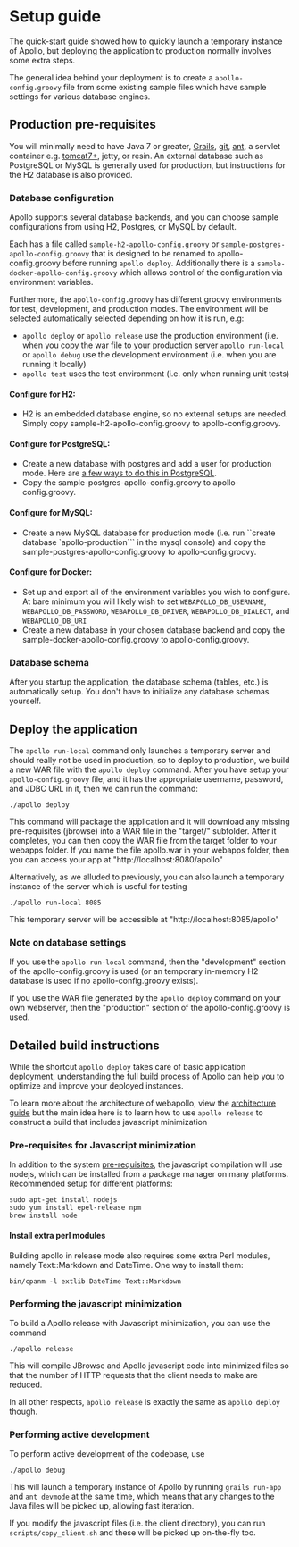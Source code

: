 # Setup guide



The quick-start guide showed how to quickly launch a temporary instance of Apollo, but deploying the application to
production normally involves some extra steps.


The general idea behind your deployment is to create a `apollo-config.groovy` file from some existing sample files which
have sample settings for various database engines.


## Production pre-requisites

You will minimally need to have Java 7 or greater, [Grails](https://grails.org/), [git](https://git-scm.com/),
[ant](http://ant.apache.org/), a servlet container e.g. [tomcat7+](http://tomcat.apache.org/), jetty, or resin. An
external database such as PostgreSQL or MySQL is generally used for production, but instructions for the H2 database is
also provided.

### Database configuration

Apollo supports several database backends, and you can choose sample configurations from using H2, Postgres, or
MySQL by default.

Each has a file called `sample-h2-apollo-config.groovy` or `sample-postgres-apollo-config.groovy` that is designed to be
renamed to apollo-config.groovy before running `apollo deploy`. Additionally there is a
`sample-docker-apollo-config.groovy` which allows control of the configuration via environment variables.

Furthermore, the `apollo-config.groovy` has different groovy environments for test, development, and production modes.
The environment will be selected automatically selected depending on how it is run, e.g:

* `apollo deploy` or `apollo release` use the production environment (i.e. when you copy the war file to your production
server `apollo run-local` or `apollo debug` use the development environment (i.e. when you are running it locally)
* `apollo test` uses the test environment (i.e. only when running unit tests)



#### Configure for H2:
- H2 is an embedded database engine, so no external setups are needed. Simply copy sample-h2-apollo-config.groovy to
  apollo-config.groovy.

#### Configure for PostgreSQL:
- Create a new database with postgres and add a user for production mode.  Here are [a few ways to do this in PostgreSQL](PostgreSQLSetup.md).
- Copy the sample-postgres-apollo-config.groovy to apollo-config.groovy. 



#### Configure for MySQL:
- Create a new MySQL database for production mode (i.e. run ``create database `apollo-production``` in the mysql
  console) and copy the sample-postgres-apollo-config.groovy to apollo-config.groovy.


#### Configure for Docker:
- Set up and export all of the environment variables you wish to configure. At bare minimum you will likely wish to set
  `WEBAPOLLO_DB_USERNAME`, `WEBAPOLLO_DB_PASSWORD`, `WEBAPOLLO_DB_DRIVER`, `WEBAPOLLO_DB_DIALECT`, and
`WEBAPOLLO_DB_URI`
- Create a new database in your chosen database backend and copy the sample-docker-apollo-config.groovy to
  apollo-config.groovy.

### Database schema

After you startup the application, the database schema (tables, etc.) is automatically setup. You don't have to
initialize any database schemas yourself.

## Deploy the application

The `apollo run-local` command only launches a temporary server and should really not be used in production, so to
deploy to production, we build a new WAR file with the `apollo deploy` command. After you have setup your
`apollo-config.groovy` file, and it has the appropriate username, password, and JDBC URL in it, then we can run the
command:



``` 
./apollo deploy
```


This command will package the application and it will download any missing pre-requisites (jbrowse) into a WAR file in
the "target/" subfolder. After it completes, you can then copy the WAR file from the target folder to your webapps
folder. If you name the file apollo.war in your webapps folder, then you can access your app at
"http://localhost:8080/apollo"


Alternatively, as we alluded to previously, you can also launch a temporary instance of the server which is useful for
testing

``` 
./apollo run-local 8085
```

This temporary server will be accessible at "http://localhost:8085/apollo"


### Note on database settings

If you use the `apollo run-local` command, then the "development" section of the apollo-config.groovy is used (or an
temporary in-memory H2 database is used if no apollo-config.groovy exists).

If you use the WAR file generated by the `apollo deploy` command on your own webserver, then the "production" section of
the apollo-config.groovy is used.

## Detailed build instructions


While the shortcut `apollo deploy` takes care of basic application deployment, understanding the full build process of
Apollo can help you to optimize and improve your deployed instances.

To learn more about the architecture of webapollo, view the [architecture guide](Architecture.md) but the main idea here
is to learn how to use `apollo release` to construct a build that includes javascript minimization


### Pre-requisites for Javascript minimization

In addition to the system [pre-requisites](Prerequisites.md), the javascript compilation will use nodejs, which can be
installed from a package manager on many platforms. Recommended setup for different platforms:


``` 
sudo apt-get install nodejs
sudo yum install epel-release npm
brew install node
```

#### Install extra perl modules

Building apollo in release mode also requires some extra Perl modules, namely Text::Markdown and DateTime. One way to
install them:

``` 
bin/cpanm -l extlib DateTime Text::Markdown
```

### Performing the javascript minimization

To build a Apollo release with Javascript minimization, you can use the command

``` 
./apollo release
```

This will compile JBrowse and Apollo javascript code into minimized files so that the number of HTTP requests that the
client needs to make are reduced.

In all other respects, `apollo release` is exactly the same as `apollo deploy` though.


### Performing active development

To perform active development of the codebase, use

``` 
./apollo debug
```

This will launch a temporary instance of Apollo by running `grails run-app` and `ant devmode` at the same time,
which means that any changes to the Java files will be picked up, allowing fast iteration.

If you modify the javascript files (i.e. the client directory), you can run `scripts/copy_client.sh` and these will be
picked up on-the-fly too.


